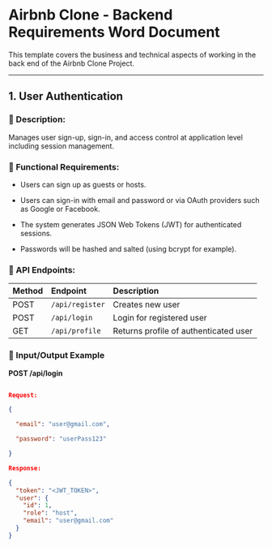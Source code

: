 # Airbnb Clone - Backend Requirements Word Document

This template covers the business and technical aspects of working in the back end of the Airbnb Clone Project.  

---  

## 1. User Authentication  

### 🔹 Description:  

Manages user sign-up, sign-in, and access control at application level including session management.  

### 🔸 Functional Requirements:  

- Users can sign up as guests or hosts.  

- Users can sign-in with email and password or via OAuth providers such as Google or Facebook.  

- The system generates JSON Web Tokens (JWT) for authenticated sessions.  

- Passwords will be hashed and salted (using bcrypt for example).  

### 🔸 API Endpoints:  

| Method | Endpoint        | Description                 |  
|:------ |:------------------|:----------------------- |  
| POST   | `/api/register` | Creates new user         |  
| POST   | `/api/login`    | Login for registered user |  
| GET    | `/api/profile`  | Returns profile of authenticated user |  

### 🔸 Input/Output Example  

**POST /api/login**  

```json  

Request:  

{  

  "email": "user@gmail.com",  

  "password": "userPass123"  

}  

Response:  

{  
  "token": "<JWT_TOKEN>",  
  "user": {  
    "id": 1,  
    "role": "host",  
    "email": "user@gmail.com"  
  }  
}  
```

